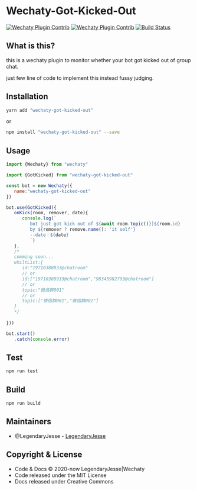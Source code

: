 # Wechaty-Got-Kicked-Out

[![Wechaty Plugin Contrib](https://img.shields.io/badge/Wechaty%20Plugin-GotKicked-brightgreen.svg)](https://github.com/wechaty/wechaty-got-kicked-out)
[![Wechaty Plugin Contrib](https://img.shields.io/badge/Wechaty%20Plugin-Directory-brightgreen.svg)](https://github.com/wechaty/wechaty-plugin-contrib#wechaty-plugin-directory)
[![Build Status](https://travis-ci.org/JesseWeb/wechaty-got-kicked-out.svg?branch=master)](https://travis-ci.org/JesseWeb/wechaty-got-kicked-out)


## What is this?
this is a wechaty plugin to monitor whether your bot got kicked out of group chat.


just few line of code to implement this instead fussy judging.


## Installation

```bash
yarn add "wechaty-got-kicked-out"
```
or
```bash
npm install "wechaty-got-kicked-out" --save
```
## Usage

```javascript
import {Wechaty} from "wechaty"

import {GotKicked} from "wechaty-got-kicked-out"

const bot = new Wechaty({
   name:"wechaty-got-kicked-out"
})

bot.use(GotKicked({
   onKick(room, remover, date){
      console.log(`
         bot just got kick out of ${await room.topic()}]${room.id} 
         by ${remover ? remove.name(): 'it self'} 
         --date：${date}
         `)
   },
   /*
   comming soon... 
   whiltList:{
      id:"19710388933@chatroom"
      // or
      id:["19710388933@chatroom","98345982793@chatroom"]
      // or
      topic:"微信群001"
      // or
      topic:["微信群001","微信群002"]
   }
   */
   
}))

bot.start()
   .catch(console.error)
```

## Test
```bash
npm run test
```

## Build
```bash
npm run build
```
## Maintainers
* @LegendaryJesse - [LegendaryJesse](https://github.com/JesseWeb)

## Copyright & License

* Code & Docs © 2020-now LegendaryJesse|Wechaty
* Code released under the MIT License
* Docs released under Creative Commons


